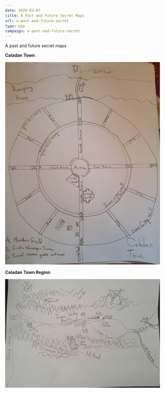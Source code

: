 ```yaml
---
date: 2020-03-07
title: A Past and Future Secret Maps
url: a-past-and-future-secret
type: map
campaign: a-past-and-future-secret
---
```


A past and future secret maps

**Caladan Town**

![Caladan Town](maps\2020023_caladan.jpg)

**Caladan Town Region**

![Region](maps\20200307_region.jpg)
